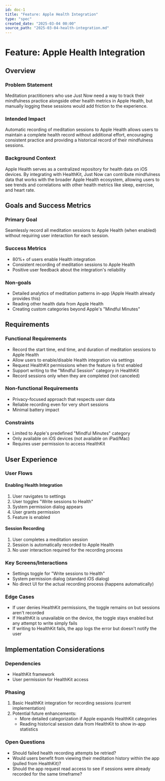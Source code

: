 ```yaml
---
id: doc-1
title: "Feature: Apple Health Integration"
type: "spec"
created_date: "2025-03-04 00:00"
source_path: "2025-03-04-health-integration.md"
---
```

# Feature: Apple Health Integration

## Overview

### Problem Statement
Meditation practitioners who use Just Now need a way to track their mindfulness practice alongside other health metrics in Apple Health, but manually logging these sessions would add friction to the experience.

### Intended Impact
Automatic recording of meditation sessions to Apple Health allows users to maintain a complete health record without additional effort, encouraging consistent practice and providing a historical record of their mindfulness sessions.

### Background Context
Apple Health serves as a centralized repository for health data on iOS devices. By integrating with HealthKit, Just Now can contribute mindfulness data that works with the broader Apple Health ecosystem, allowing users to see trends and correlations with other health metrics like sleep, exercise, and heart rate.

## Goals and Success Metrics

### Primary Goal
Seamlessly record all meditation sessions to Apple Health (when enabled) without requiring user interaction for each session.

### Success Metrics
- 80%+ of users enable Health integration
- Consistent recording of meditation sessions to Apple Health
- Positive user feedback about the integration's reliability

### Non-goals
- Detailed analytics of meditation patterns in-app (Apple Health already provides this)
- Reading other health data from Apple Health
- Creating custom categories beyond Apple's "Mindful Minutes"

## Requirements

### Functional Requirements
- Record the start time, end time, and duration of meditation sessions to Apple Health
- Allow users to enable/disable Health integration via settings
- Request HealthKit permissions when the feature is first enabled
- Support writing to the "Mindful Session" category in HealthKit
- Record sessions only when they are completed (not canceled)

### Non-functional Requirements
- Privacy-focused approach that respects user data
- Reliable recording even for very short sessions
- Minimal battery impact

### Constraints
- Limited to Apple's predefined "Mindful Minutes" category
- Only available on iOS devices (not available on iPad/Mac)
- Requires user permission to access HealthKit

## User Experience

### User Flows

#### Enabling Health Integration
1. User navigates to settings
2. User toggles "Write sessions to Health"
3. System permission dialog appears
4. User grants permission
5. Feature is enabled

#### Session Recording
1. User completes a meditation session
2. Session is automatically recorded to Apple Health
3. No user interaction required for the recording process

### Key Screens/Interactions
- Settings toggle for "Write sessions to Health"
- System permission dialog (standard iOS dialog)
- No direct UI for the actual recording process (happens automatically)

### Edge Cases
- If user denies HealthKit permissions, the toggle remains on but sessions aren't recorded
- If HealthKit is unavailable on the device, the toggle stays enabled but any attempt to write simply fails
- If writing to HealthKit fails, the app logs the error but doesn't notify the user

## Implementation Considerations

### Dependencies
- HealthKit framework
- User permission for HealthKit access

### Phasing
1. Basic HealthKit integration for recording sessions (current implementation)
2. Potential future enhancements:
   - More detailed categorization if Apple expands HealthKit categories
   - Reading historical session data from HealthKit to show in-app statistics

### Open Questions
- Should failed health recording attempts be retried?
- Would users benefit from viewing their meditation history within the app (pulled from HealthKit)?
- Should the app request read access to see if sessions were already recorded for the same timeframe? 
